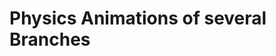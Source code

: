 # Physics Animations of several Branches

<!-- ## Classical Mechanics

## Quantum Mechanics

## Partial Differential Quations

## Stochastic Methods -->